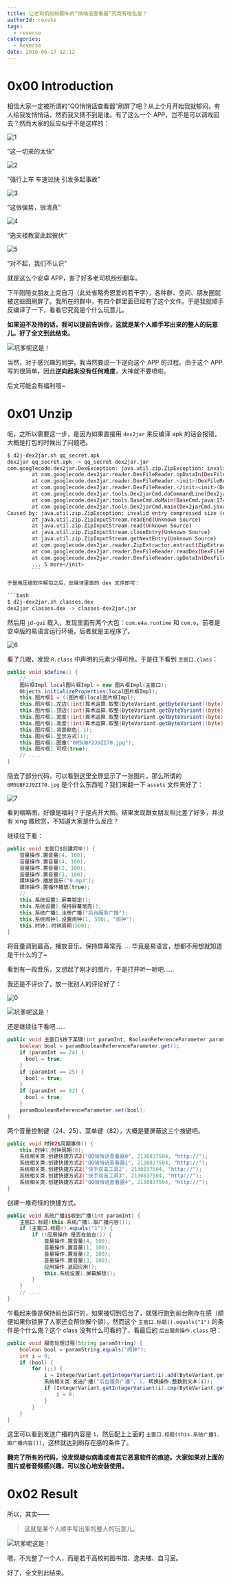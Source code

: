 ```yaml
---
title: 让老司机纷纷翻车的“悄悄话查看器”究竟有啥名堂？
authorId: rexskz
tags:
  - reverse
categories:
  - Reverse
date: 2016-06-17 12:12
---
```


# 0x00 Introduction

相信大家一定被所谓的“QQ悄悄话查看器”刷屏了吧？从上个月开始我就郁闷，有人给我发悄悄话，然而我又猜不到是谁。有了这么一个 APP，岂不是可以调戏回去？然而大家的反应似乎不是这样的：

![1](https://dn-rexskz.qbox.me/blog/article/qiaoqiaohua/1.png)

“这一切来的太快”

![2](https://dn-rexskz.qbox.me/blog/article/qiaoqiaohua/2.png)

“强行上车 车速过快 引发多起事故”

![3](https://dn-rexskz.qbox.me/blog/article/qiaoqiaohua/3.png)

“这很强势，很清真”

![4](https://dn-rexskz.qbox.me/blog/article/qiaoqiaohua/4.png)

“逸夫楼教室此起彼伏”

![5](https://dn-rexskz.qbox.me/blog/article/qiaoqiaohua/5.jpg)

“对不起，我们不认识”

就是这么个安卓 APP，害了好多老司机纷纷翻车。

下午刚陪女朋友上完自习（此处省略秀恩爱的若干字），各种群、空间、朋友圈就被这些图刷屏了。我所在的群中，有四个群里面已经有了这个文件。于是我就顺手反编译了一下，看看它究竟是个什么玩意儿。

**如果迫不及待的话，我可以提前告诉你，这就是某个人顺手写出来的整人的玩意儿。好了全文到此结束。**

![坑爹呢这是！](https://dn-rexskz.qbox.me/blog/article/qiaoqiaohua/keng-die-ne.gif)

当然，对于感兴趣的同学，我当然要说一下逆向这个 APP 的过程。由于这个 APP 写的很简单，因此**逆向起来没有任何难度**，大神就不要喷啦。

后文可能会有福利哦~

# 0x01 Unzip

呃，之所以需要这一步，是因为如果直接用 `dex2jar` 来反编译 apk 的话会报错，大概是打包的时候出了问题吧。

```bash
$ d2j-dex2jar.sh qq_secret.apk
dex2jar qq_secret.apk -> qq_secret-dex2jar.jar
com.googlecode.dex2jar.DexException: java.util.zip.ZipException: invalid entry compressed size (expected 252773 but got 252747 bytes)
        at com.googlecode.dex2jar.reader.DexFileReader.opDataIn(DexFileReader.java:217)
        at com.googlecode.dex2jar.reader.DexFileReader.<init>(DexFileReader.java:229)
        at com.googlecode.dex2jar.reader.DexFileReader.</init><init>(DexFileReader.java:240)
        at com.googlecode.dex2jar.tools.Dex2jarCmd.doCommandLine(Dex2jarCmd.java:104)
        at com.googlecode.dex2jar.tools.BaseCmd.doMain(BaseCmd.java:174)
        at com.googlecode.dex2jar.tools.Dex2jarCmd.main(Dex2jarCmd.java:34)
Caused by: java.util.zip.ZipException: invalid entry compressed size (expected 252773 but got 252747 bytes)
        at java.util.zip.ZipInputStream.readEnd(Unknown Source)
        at java.util.zip.ZipInputStream.read(Unknown Source)
        at java.util.zip.ZipInputStream.closeEntry(Unknown Source)
        at java.util.zip.ZipInputStream.getNextEntry(Unknown Source)
        at com.googlecode.dex2jar.reader.ZipExtractor.extract(ZipExtractor.java:31)
        at com.googlecode.dex2jar.reader.DexFileReader.readDex(DexFileReader.java:129)
        at com.googlecode.dex2jar.reader.DexFileReader.opDataIn(DexFileReader.java:213)
        ... 5 more</init>
        ```

于是用压缩软件解包之后，反编译里面的 dex 文件即可：

```bash
$ d2j-dex2jar.sh classes.dex
dex2jar classes.dex -> classes-dex2jar.jar
```

然后用 `jd-gui` 载入，发现里面有两个大包：`com.e4a.runtime` 和 `com.o`，前者是安卓版的易语言运行环境，后者就是主程序了。

![6](https://dn-rexskz.qbox.me/blog/article/qiaoqiaohua/6.png)

看了几眼，发现 `R.class` 中声明的元素少得可怜。于是往下看到 `主窗口.class`：

```java
public void $define() {
    // ....
    图片框Impl local图片框Impl = new 图片框Impl(主窗口);
    Objects.initializeProperties(local图片框Impl);
    this.图片框1 = ((图片框)local图片框Impl);
    this.图片框1.左边((int)算术运算.取整(ByteVariant.getByteVariant((byte)0).mul(IntegerVariant.getIntegerVariant(系统相关类.取屏幕宽度()))));
    this.图片框1.顶边((int)算术运算.取整(ByteVariant.getByteVariant((byte)0).mul(IntegerVariant.getIntegerVariant(系统相关类.取屏幕高度()))));
    this.图片框1.宽度((int)算术运算.取整(ByteVariant.getByteVariant((byte)1).mul(IntegerVariant.getIntegerVariant(系统相关类.取屏幕宽度()))));
    this.图片框1.高度((int)算术运算.取整(ByteVariant.getByteVariant((byte)1).mul(IntegerVariant.getIntegerVariant(系统相关类.取屏幕高度()))));
    this.图片框1.背景颜色(-1);
    this.图片框1.显示方式(1);
    this.图片框1.图像("6M5UBF2J9ZI70.jpg");
    this.图片框1.可视(true);
    // ....
}
```

隐去了部分代码，可以看到这里全屏显示了一张图片。那么所谓的 `6M5UBF2J9ZI70.jpg` 是个什么东西呢？我们来翻一下 `assets` 文件夹好了：

![7](https://dn-rexskz.qbox.me/blog/article/qiaoqiaohua/7.png)

看到缩略图，好像是福利？于是点开大图。结果发现跟女朋友相比差了好多，并没有 xing 趣欣赏，不知道大家是什么反应？

继续往下看：

```java
public void 主窗口$创建完毕() {
    音量操作.置音量(4, 100);
    音量操作.置音量(4, 100);
    音量操作.置音量(2, 100);
    音量操作.置音量(3, 100);
    媒体操作.播放音乐("0.mp3");
    媒体操作.置循环播放(true);
    // ....
    this.系统设置1.屏幕锁定();
    this.系统设置1.保持屏幕常亮();
    this.系统广播1.注册广播("后台服务广播");
    this.系统闹钟1.设置闹钟(1, 500L, "闹钟");
    this.时钟1.时钟周期(500);
}
```

将音量调到最高，播放音乐，保持屏幕常亮……毕竟是易语言，想都不用想就知道是干什么的了~

看到有一段音乐，又想起了刚才的图片，于是打开听一听吧……

我还是不评价了，放一张别人的评论好了：

![0](https://dn-rexskz.qbox.me/blog/article/qiaoqiaohua/8.png)

![坑爹呢这是！](https://dn-rexskz.qbox.me/blog/article/qiaoqiaohua/keng-die-ne.gif)

还是继续往下看吧……

```java
public void 主窗口$按下某键(int paramInt, BooleanReferenceParameter paramBooleanReferenceParameter) {
    boolean bool = paramBooleanReferenceParameter.get();
    if (paramInt == 24) {
      bool = true;
    }
    if (paramInt == 25) {
      bool = true;
    }
    if (paramInt == 82) {
      bool = true;
    }
    paramBooleanReferenceParameter.set(bool);
}
```

两个音量控制键（24、25）、菜单键（82），大概是要屏蔽这三个按键吧。

```java
public void 时钟2$周期事件() {
    this.时钟1.时钟周期(0);
    系统相关类.创建快捷方式2("QQ悄悄话查看器0", 2130837504, "http://");
    系统相关类.创建快捷方式2("QQ悄悄话查看器1", 2130837504, "http://");
    系统相关类.创建快捷方式2("快手双击工具2", 2130837504, "http://");
    系统相关类.创建快捷方式2("快手双击工具3", 2130837504, "http://");
    系统相关类.创建快捷方式2("QQ悄悄话查看器4", 2130837504, "http://");
}
```

创建一堆奇怪的快捷方式。

```java
public void 系统广播1$收到广播(int paramInt) {
    主窗口.标题(this.系统广播1.取广播内容());
    if (主窗口.标题().equals("1")) {
        if (!应用操作.是否在前台()) {
            音量操作.置音量(4, 100);
            音量操作.置音量(1, 100);
            音量操作.置音量(2, 100);
            音量操作.置音量(3, 100);
            应用操作.返回应用();
            this.系统设置1.屏幕解锁();
        }
    }
    // ....
}
```

乍看起来像是保持前台运行的，如果被切到后台了，就强行跑到前台刷存在感（顺便如果你锁屏了人家还会帮你解个锁）。然而这个 `主窗口.标题().equals("1")` 的条件是个什么鬼？这个 class 没有什么可看的了，看最后的 `后台服务操作.class` 吧：

```java
public void 服务处理过程(String paramString) {
    boolean bool = paramString.equals("闹钟");
    int i = 0;
    if (bool) {
        for (;;) {
            i = IntegerVariant.getIntegerVariant(i).add(ByteVariant.getByteVariant((byte)1)).getInteger();
            系统相关类.发送广播("后台服务广播", 1, 转换操作.整数到文本(i));
            if (IntegerVariant.getIntegerVariant(i).cmp(ByteVariant.getByteVariant((byte)1)) == 0) {
                i = 0;
            }
        }
    }
}
```

这里可以看到发送广播的内容是 `1`，然后配上上面的 `主窗口.标题(this.系统广播1.取广播内容())`，这样就达到刷存在感的条件了。

**翻完了所有的代码，没发现疑似病毒或者其它恶意软件的痕迹。大家如果对上面的图片或者音频感兴趣，可以放心地安装使用。**

# 0x02 Result

所以，其实——

> 这就是某个人顺手写出来的整人的玩意儿。

![坑爹呢这是！](https://dn-rexskz.qbox.me/blog/article/qiaoqiaohua/keng-die-ne.gif)

嗯，不光整了一个人，而是若干高校的图书馆、逸夫楼、自习室。

好了，全文到此结束。
